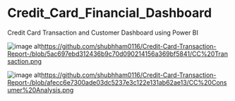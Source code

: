 # Credit_Card_Financial_Dashboard
Credit Card Transaction and Customer Dashboard using Power BI


![image alt](image_url)https://github.com/shubhham0116/Credit-Card-Transaction-Report-/blob/5ac697ebd312436b9c70d090214156a369bf5841/CC%20Transaction.png

![image alt](image_url)https://github.com/shubhham0116/Credit-Card-Transaction-Report-/blob/afecc6e7300ade03dc5237e3c122e131ab62ae13/CC%20Consumer%20Analysis.png
